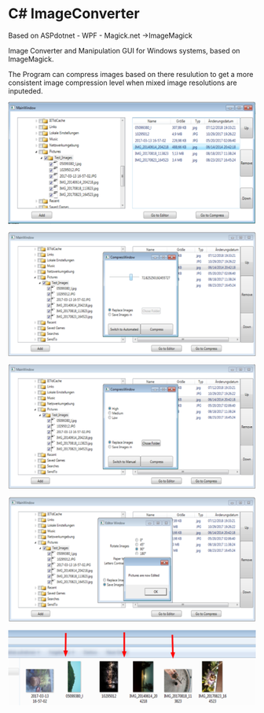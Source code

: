 # C# ImageConverter
Based on ASPdotnet - WPF - Magick.net ->ImageMagick

Image Converter and Manipulation GUI for Windows systems, based on ImageMagick.

The Program can compress images based on there resulution to get a more  consistent image compression level when mixed image resolutions are inputeded.



![](/img/1.png) 

![](/img/2.png) 

![](/img/3.png) 

![](/img/4.png)

![](/img/5.png)
